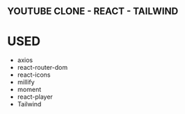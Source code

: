 ## YOUTUBE CLONE - REACT - TAILWIND

# USED
* axios
* react-router-dom
* react-icons
* millify
* moment
* react-player
* Tailwind


